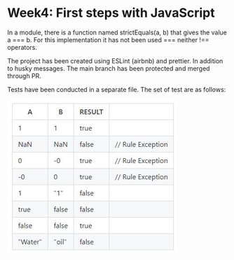 # Week4: First steps with JavaScript

In a module, there is a function named strictEquals(a, b) that gives the value a === b.
For this implementation it has not been used === neither !== operators.

The project has been created using ESLint (airbnb) and prettier. In addition to husky messages.
The main branch has been protected and merged through PR.

Tests have been conducted in a separate file. The set of test are as follows:

![tests info](./assets/TestsStrictEquals.JPG)
